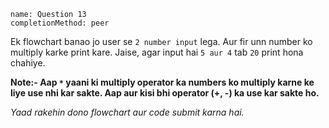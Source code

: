 ```ngMeta
name: Question 13
completionMethod: peer
```

Ek flowchart banao jo user se `2 number input` lega. Aur fir unn number ko multiply karke print kare. Jaise, agar input hai `5 aur 4` tab `20` print hona chahiye. 

**Note:- Aap  `*` yaani ki multiply operator ka numbers ko multiply karne ke liye use nhi kar sakte. Aap aur kisi bhi operator (+, -) ka use kar sakte ho.**


*Yaad rakehin dono flowchart aur code submit karna hai.*